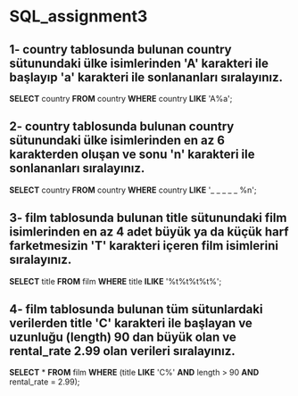 # SQL_assignment3
## 1- country tablosunda bulunan country sütunundaki ülke isimlerinden 'A' karakteri ile başlayıp 'a' karakteri ile sonlananları sıralayınız.
**SELECT** country **FROM** country **WHERE** country **LIKE** 'A%a';

## 2- country tablosunda bulunan country sütunundaki ülke isimlerinden en az 6 karakterden oluşan ve sonu 'n' karakteri ile sonlananları sıralayınız.
**SELECT** country **FROM** country **WHERE** country **LIKE** '_ _ _ _ _ %n';

## 3- film tablosunda bulunan title sütunundaki film isimlerinden en az 4 adet büyük ya da küçük harf farketmesizin 'T' karakteri içeren film isimlerini sıralayınız.
**SELECT** title **FROM** film **WHERE** title **ILIKE** '%t%t%t%t%';

## 4- film tablosunda bulunan tüm sütunlardaki verilerden title 'C' karakteri ile başlayan ve uzunluğu (length) 90 dan büyük olan ve rental_rate 2.99 olan verileri sıralayınız.
**SELECT** * **FROM** film **WHERE** (title **LIKE** 'C%' **AND** length > 90 **AND** rental_rate = 2.99); 
